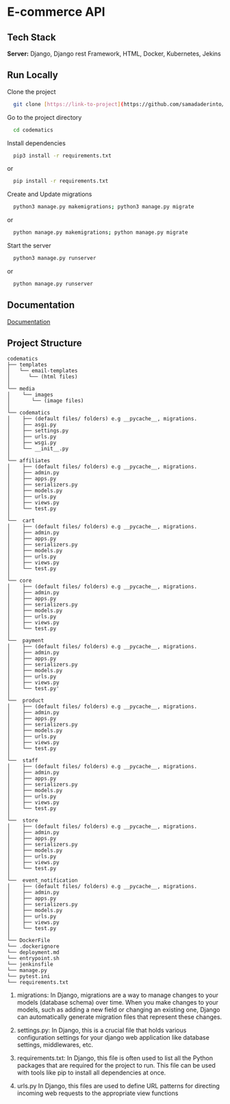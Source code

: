 # E-commerce API

## Tech Stack

**Server:** Django, Django rest Framework, HTML, Docker, Kubernetes, Jekins

## Run Locally

Clone the project

```bash
  git clone [https://link-to-project](https://github.com/samadaderinto/e-commerce-backend)
```

Go to the project directory

```bash
  cd codematics
```

Install dependencies

```bash
  pip3 install -r requirements.txt
```
or 

```bash
  pip install -r requirements.txt
```

Create and Update migrations

```bash
  python3 manage.py makemigrations; python3 manage.py migrate
```

or 

```bash
  python manage.py makemigrations; python manage.py migrate
```

Start the server

```bash
  python3 manage.py runserver 
```

or 

```bash
  python manage.py runserver 
```


## Documentation

[Documentation](https://linktodocumentation)

## Project Structure

```
codematics
├── templates
│   └── email-templates
│      └── (html files)
│
└── media
│    └── images
│       └── (image files)
│
└── codematics
│    ├── (default files/ folders) e.g __pycache__, migrations.
│    ├── asgi.py
│    ├── settings.py
│    ├── urls.py 
│    ├── wsgi.py
│    └── __init__.py
│
└── affiliates
│    ├── (default files/ folders) e.g __pycache__, migrations.
│    ├── admin.py
│    ├── apps.py
│    ├── serializers.py   
│    ├── models.py
│    ├── urls.py
│    ├── views.py
│    └── test.py
│    
└──  cart
│    ├── (default files/ folders) e.g __pycache__, migrations.
│    ├── admin.py
│    ├── apps.py
│    ├── serializers.py   
│    ├── models.py
│    ├── urls.py
│    ├── views.py
│    └── test.py
│
└── core
│    ├── (default files/ folders) e.g __pycache__, migrations.
│    ├── admin.py
│    ├── apps.py
│    ├── serializers.py   
│    ├── models.py
│    ├── urls.py
│    ├── views.py
│    └── test.py
│
└──  payment
│    ├── (default files/ folders) e.g __pycache__, migrations.
│    ├── admin.py
│    ├── apps.py
│    ├── serializers.py   
│    ├── models.py
│    ├── urls.py
│    ├── views.py
│    └── test.py'
│
└──  product
│    ├── (default files/ folders) e.g __pycache__, migrations.
│    ├── admin.py
│    ├── apps.py
│    ├── serializers.py   
│    ├── models.py
│    ├── urls.py
│    ├── views.py
│    └── test.py
│
└──  staff
│    ├── (default files/ folders) e.g __pycache__, migrations.
│    ├── admin.py
│    ├── apps.py
│    ├── serializers.py   
│    ├── models.py
│    ├── urls.py
│    ├── views.py
│    └── test.py
│
└──  store
│    ├── (default files/ folders) e.g __pycache__, migrations.
│    ├── admin.py
│    ├── apps.py
│    ├── serializers.py   
│    ├── models.py
│    ├── urls.py
│    ├── views.py
│    └── test.py
│
└──  event_notification
│    ├── (default files/ folders) e.g __pycache__, migrations.
│    ├── admin.py
│    ├── apps.py
│    ├── serializers.py   
│    ├── models.py
│    ├── urls.py
│    ├── views.py
│    └── test.py
│
└── DockerFile
└── .dockerignore
└── deployment.md
└── entrypoint.sh
└── jenkinsfile
└── manage.py
└── pytest.ini
└── requirements.txt
```


1. migrations:
In Django, migrations are a way to manage changes to your models (database schema) over time. When you make changes to your models, such as adding a new field or changing an 
existing one, Django can automatically generate migration files that represent these changes.

2. settings.py:
In Django, this is a crucial file that holds various configuration settings for your django web application like database settings, middlewares, etc.

3. requirements.txt:
In Django, this file is often used to list all the Python packages that are required for the project to run. This file can be used with tools like pip to install all dependencies at once. 

4. urls.py
In Django, this files are used to define URL patterns for directing incoming web requests to the appropriate view functions

